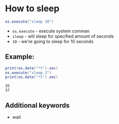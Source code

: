 # How to sleep

```lua
os.execute("sleep 10")
```

- `os.execute` - execute system comman
- `sleep` - will sleep for specified amount of seconds
- `10` - we're going to sleep for 10 seconds

## Example: 
```lua
print(os.date("*t").sec)
os.execute("sleep 2")
print(os.date("*t").sec)
```
```
35
37

```

## Additional keywords
- wait

